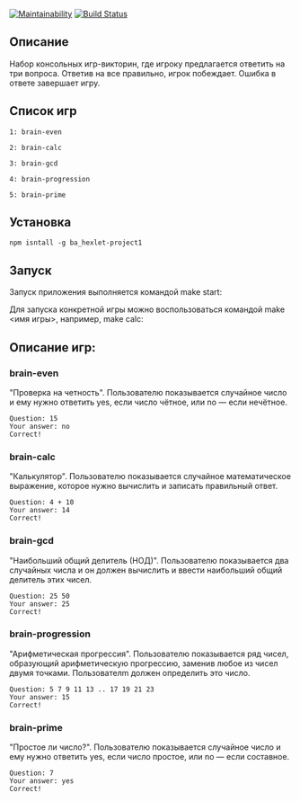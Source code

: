[![Maintainability](https://api.codeclimate.com/v1/badges/a4466a25feeafa74d822/maintainability)](https://codeclimate.com/github/baseven/project-lvl1-s438/maintainability)
[![Build Status](https://travis-ci.com/baseven/project-lvl1-s438.svg?branch=master)](https://travis-ci.com/baseven/project-lvl1-s438)

## Описание
Набор консольных игр-викторин, где игроку предлагается ответить на три вопроса. Ответив на все правильно, игрок побеждает. Ошибка в ответе завершает игру.

## Список игр
```
1: brain-even

2: brain-calc

3: brain-gcd

4: brain-progression

5: brain-prime
```
## Установка
```
npm isntall -g ba_hexlet-project1

```
## Запуск
Запуск приложения выполняется командой make start:
<script id="asciicast-gYS16wtgCylafRT8hHIb6TRk3" src="https://asciinema.org/a/gYS16wtgCylafRT8hHIb6TRk3.js" async></script>

Для запуска конкретной игры можно воспользоваться командой make <имя игры>, например, make calc:
<script id="asciicast-DoFGhjaNregDxo1p9SxLR05eS" src="https://asciinema.org/a/DoFGhjaNregDxo1p9SxLR05eS.js" async></script>

## Описание игр:

### brain-even
"Проверка на четность". Пользователю показывается случайное число и ему нужно ответить yes, если число чётное, или no — если нечётное.
```
Question: 15
Your answer: no
Correct!
```
### brain-calc
"Калькулятор". Пользователю показывается случайное математическое выражение, которое нужно вычислить и записать правильный ответ.
```
Question: 4 + 10
Your answer: 14
Correct!
```
### brain-gcd
"Наибольший общий делитель (НОД)". Пользователю показывается два случайных числа и он должен вычислить и ввести наибольший общий делитель этих чисел.
```
Question: 25 50
Your answer: 25
Correct!
```
### brain-progression
"Арифметическая прогрессия". Пользователю показывается ряд чисел, образующий арифметическую прогрессию, заменив любое из чисел двумя точками. Пользователm должен определить это число.
```
Question: 5 7 9 11 13 .. 17 19 21 23
Your answer: 15
Correct!
```
### brain-prime
"Простое ли число?". Пользователю показывается случайное число и ему нужно ответить yes, если число простое, или no — если составное.

```
Question: 7
Your answer: yes
Correct!
```
